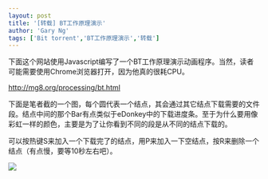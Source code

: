 ```yaml
---
layout: post
title: '[转载] BT工作原理演示'
author: 'Gary Ng'
tags: ['Bit torrent','BT工作原理演示','转载']
---
```


下面这个网站使用Javascript编写了一个BT工作原理演示动画程序。当然，读者可能需要使用Chrome浏览器打开，因为他真的很耗CPU。  


<http://mg8.org/processing/bt.html>

  


下面是笔者截的一个图，每个圆代表一个结点，其会通过其它结点下载需要的文件段。结点中间的那个Bar有点类似于eDonkey中的下载进度条。至于为什么要用像彩虹一样的颜色，主要是为了让你看到不同的段是从不同的结点下载的。

可以按热键S来加入一个下载完了的结点，用P来加入一下空结点，按R来删除一个结点（有点慢，要等10秒左右吧）。

![](http://coolshell.cn/wp-content/uploads/2010/03/bt_js_demo.jpg)
